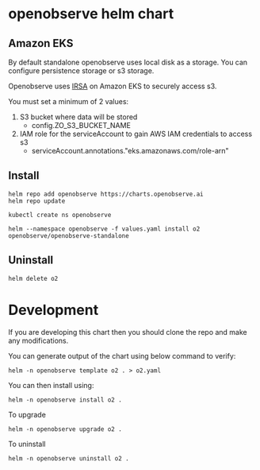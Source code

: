 # openobserve helm chart

## Amazon EKS

By default standalone openobserve uses local disk as a storage. You can configure persistence storage or s3 storage.

Openobserve uses [IRSA](https://docs.aws.amazon.com/eks/latest/userguide/iam-roles-for-service-accounts.html) on Amazon EKS to securely access s3.

You must set a minimum of 2 values:

1. S3 bucket where data will be stored
   - config.ZO_S3_BUCKET_NAME
1. IAM role for the serviceAccount to gain AWS IAM credentials to access s3
   - serviceAccount.annotations."eks.amazonaws.com/role-arn"

## Install

```shell
helm repo add openobserve https://charts.openobserve.ai
helm repo update

kubectl create ns openobserve

helm --namespace openobserve -f values.yaml install o2 openobserve/openobserve-standalone
```

## Uninstall

```shell
helm delete o2
```

# Development

If you are developing this chart then you should clone the repo and make any modifications.

You can generate output of the chart using below command to verify:

```shell
helm -n openobserve template o2 . > o2.yaml
```

You can then install using:

```shell
helm -n openobserve install o2 .
```

To upgrade

```shell
helm -n openobserve upgrade o2 .
```

To uninstall

```shell
helm -n openobserve uninstall o2 .
```
